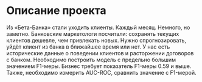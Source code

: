 # Описание проекта

Из «Бета-Банка» стали уходить клиенты. Каждый месяц. Немного, но заметно. Банковские маркетологи посчитали: сохранять текущих клиентов дешевле, чем привлекать новых.
Нужно спрогнозировать, уйдёт клиент из банка в ближайшее время или нет. У нас есть исторические данные о поведении клиентов и расторжении договоров с банком.
Необходимо построить модель с предельно большим значением F1-меры. Бизнес требует показатель F1-меры 0.59 и выше. Также, необходимо измерить AUC-ROC, сравнить значение с F1-мерой.
